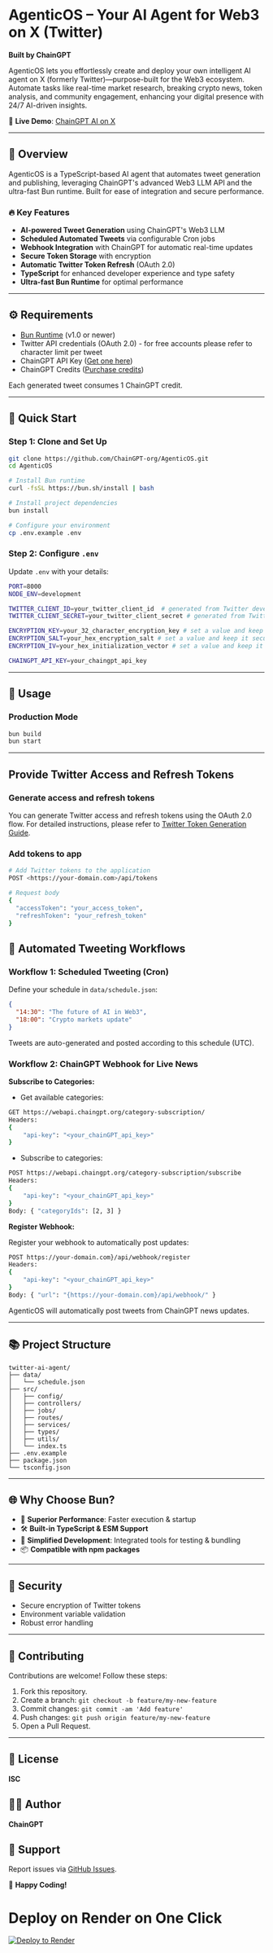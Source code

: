 # AgenticOS – Your AI Agent for Web3 on X (Twitter)

**Built by ChainGPT**

AgenticOS lets you effortlessly create and deploy your own intelligent AI agent on X (formerly Twitter)—purpose-built for the Web3 ecosystem. Automate tasks like real-time market research, breaking crypto news, token analysis, and community engagement, enhancing your digital presence with 24/7 AI-driven insights.

📌 **Live Demo**: [ChainGPT AI on X](https://x.com/ChainGPTAI)

---

## 🚀 Overview

AgenticOS is a TypeScript-based AI agent that automates tweet generation and publishing, leveraging ChainGPT's advanced Web3 LLM API and the ultra-fast Bun runtime. Built for ease of integration and secure performance.

### 🔥 Key Features

- **AI-powered Tweet Generation** using ChainGPT's Web3 LLM
- **Scheduled Automated Tweets** via configurable Cron jobs
- **Webhook Integration** with ChainGPT for automatic real-time updates
- **Secure Token Storage** with encryption
- **Automatic Twitter Token Refresh** (OAuth 2.0)
- **TypeScript** for enhanced developer experience and type safety
- **Ultra-fast Bun Runtime** for optimal performance

---

## ⚙️ Requirements

- [Bun Runtime](https://bun.sh) (v1.0 or newer)
- Twitter API credentials (OAuth 2.0) - for free accounts please refer to character limit per tweet
- ChainGPT API Key ([Get one here](https://app.chaingpt.org/apidashboard))
- ChainGPT Credits ([Purchase credits](https://app.chaingpt.org/addcredits))

Each generated tweet consumes 1 ChainGPT credit.

---

## 🔑 Quick Start

### Step 1: Clone and Set Up

```bash
git clone https://github.com/ChainGPT-org/AgenticOS.git
cd AgenticOS

# Install Bun runtime
curl -fsSL https://bun.sh/install | bash

# Install project dependencies
bun install

# Configure your environment
cp .env.example .env
```

### Step 2: Configure `.env`

Update `.env` with your details:

```bash
PORT=8000
NODE_ENV=development

TWITTER_CLIENT_ID=your_twitter_client_id  # generated from Twitter developer portal
TWITTER_CLIENT_SECRET=your_twitter_client_secret # generated from Twitter developer portal

ENCRYPTION_KEY=your_32_character_encryption_key # set a value and keep it secure
ENCRYPTION_SALT=your_hex_encryption_salt # set a value and keep it secure
ENCRYPTION_IV=your_hex_initialization_vector # set a value and keep it secure

CHAINGPT_API_KEY=your_chaingpt_api_key
```

---

## 🚩 Usage

### Production Mode

```bash
bun build
bun start
```

---

## Provide Twitter Access and Refresh Tokens

### Generate access and refresh tokens

You can generate Twitter access and refresh tokens using the OAuth 2.0 flow. For detailed instructions, please refer to [Twitter Token Generation Guide](./twitterTokenGeneration.md).

### Add tokens to app

```bash
# Add Twitter tokens to the application
POST <https://your-domain.com>/api/tokens

# Request body
{
  "accessToken": "your_access_token",
  "refreshToken": "your_refresh_token"
}
```

## 📅 Automated Tweeting Workflows

### Workflow 1: Scheduled Tweeting (Cron)

Define your schedule in `data/schedule.json`:

```json
{
  "14:30": "The future of AI in Web3",
  "18:00": "Crypto markets update"
}
```

Tweets are auto-generated and posted according to this schedule (UTC).

### Workflow 2: ChainGPT Webhook for Live News

**Subscribe to Categories:**

- Get available categories:

```bash
GET https://webapi.chaingpt.org/category-subscription/
Headers:
{
    "api-key": "<your_chainGPT_api_key>"
}
```

- Subscribe to categories:

```bash
POST https://webapi.chaingpt.org/category-subscription/subscribe
Headers:
{
    "api-key": "<your_chainGPT_api_key>"
}
Body: { "categoryIds": [2, 3] }
```

**Register Webhook:**

Register your webhook to automatically post updates:

```bash
POST https://your-domain.com}/api/webhook/register
Headers:
{
    "api-key": "<your_chainGPT_api_key>"
}
Body: { "url": "{https://your-domain.com}/api/webhook/" }
```

AgenticOS will automatically post tweets from ChainGPT news updates.

---

## 📚 Project Structure

```
twitter-ai-agent/
├── data/
│   └── schedule.json
├── src/
│   ├── config/
│   ├── controllers/
│   ├── jobs/
│   ├── routes/
│   ├── services/
│   ├── types/
│   ├── utils/
│   └── index.ts
├── .env.example
├── package.json
└── tsconfig.json
```

---

## 🌐 Why Choose Bun?

- 🚀 **Superior Performance**: Faster execution & startup
- 🛠 **Built-in TypeScript & ESM Support**
- 🎯 **Simplified Development**: Integrated tools for testing & bundling
- 📦 **Compatible with npm packages**

---

## 🔐 Security

- Secure encryption of Twitter tokens
- Environment variable validation
- Robust error handling

---

## 🤝 Contributing

Contributions are welcome! Follow these steps:

1. Fork this repository.
2. Create a branch: `git checkout -b feature/my-new-feature`
3. Commit changes: `git commit -am 'Add feature'`
4. Push changes: `git push origin feature/my-new-feature`
5. Open a Pull Request.

---

## 📜 License

**ISC**

## 🧑‍💻 Author

**ChainGPT**

## 📧 Support

Report issues via [GitHub Issues](https://github.com/yourusername/twitter-ai-agent/issues).

🚀 **Happy Coding!**

# Deploy on Render on One Click
[![Deploy to Render](https://render.com/images/deploy-to-render-button.svg)](https://render.com/deploy?repo=https://github.com/nasirfunavry/AgenticOS&branch=dev)

<!-- # Deploy on Vercel on One Click -->
<!-- [![Deploy with Vercel](https://vercel.com/button)](https://vercel.com/new/clone?repository-url=https%3A%2F%2Fgithub.com%2Fnasirfunavry%2FAgenticOS&branch=dev&env=PORT,NODE_ENV,TWITTER_CLIENT_ID,TWITTER_CLIENT_SECRET,ENCRYPTION_KEY,ENCRYPTION_SALT,ENCRYPTION_IV,CHAINGPT_API_KEY&envDescription=Add%20required%20API%20keys%20and%20secrets%20from%20Twitter%20and%20ChainGPT.%20See%20.env.example%20for%20reference.&envLink=https%3A%2F%2Fgithub.com%2Fnasirfunavry%2FAgenticOS%2Fblob%2Fdev%2F.env.example&project-name=agenticos&repository-name=AgenticOS) -->

<!-- [![Deploy with Vercel](https://vercel.com/button)](https://vercel.com/new/clone?repository-url=https%3A%2F%2Fgithub.com%2Fnasirfunavry%2FAgenticOS%2Ftree%2Fdev&env=PORT,NODE_ENV,TWITTER_CLIENT_ID,TWITTER_CLIENT_SECRET,ENCRYPTION_KEY,ENCRYPTION_SALT,ENCRYPTION_IV,CHAINGPT_API_KEY&envDescription=Add%20required%20API%20keys%20and%20secrets%20from%20Twitter%20and%20ChainGPT.%20See%20.env.example%20for%20reference.&envLink=https%3A%2F%2Fgithub.com%2Fnasirfunavry%2FAgenticOS%2Fblob%2Fdev%2F.env.example&project-name=agenticos&repository-name=AgenticOS) -->

<!-- # Deploy on Railway on One Click
[![Deploy on Railway](https://railway.app/button.svg)](https://railway.app/new/project?template=https://github.com/nasirfunavry/AgenticOS&branch=dev&env=PORT,NODE_ENV,TWITTER_CLIENT_ID,TWITTER_CLIENT_SECRET,ENCRYPTION_KEY,ENCRYPTION_SALT,ENCRYPTION_IV,CHAINGPT_API_KEY&envDescription=Add%20required%20API%20keys%20and%20secrets%20from%20Twitter%20and%20ChainGPT.%20See%20.env.example%20for%20reference.) -->

<!--  For deployment -->
